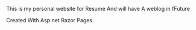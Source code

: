 This is my personal website for Resume 
And will have A weblog in fFuture

Created With Asp.net Razor Pages
